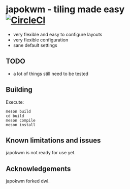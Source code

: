 # japokwm - tiling made easy [![CircleCI](https://circleci.com/gh/werererer/japokwm.svg?style=svg)](https://app.circleci.com/pipelines/github/werererer)

- very flexible and easy to configure layouts 
- very flexible configuration
- sane default settings

## TODO
- a lot of things still need to be tested

## Building
Execute:
```
meson build
cd build
meson compile
meson install
```

## Known limitations and issues
japokwm is not ready for use yet.

## Acknowledgements
japokwm forked dwl.
